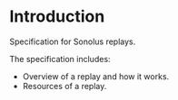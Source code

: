 # Introduction

Specification for Sonolus replays.

The specification includes:

-   Overview of a replay and how it works.
-   Resources of a replay.
